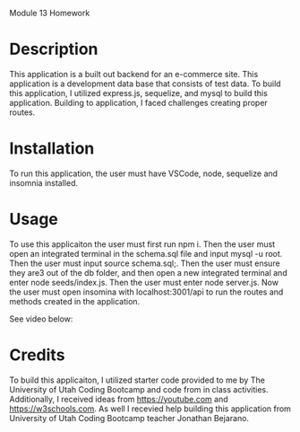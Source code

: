 Module 13 Homework
# Description
This application is a built out backend for an e-commerce site. This application is a development data base that consists of test data. To build this application, I utilized express.js, sequelize, and mysql to build this application. Building to application, I faced challenges creating proper routes.
# Installation
To run this application, the user must have VSCode, node, sequelize and insomnia installed.
# Usage
To use this applicaiton the user must first run npm i. Then the user must open an integrated terminal in the schema.sql file and input mysql -u root. Then the user must input source schema.sql;. Then the user must ensure they are3 out of the db folder, and then open a new integrated terminal and enter node seeds/index.js. Then the user must enter node server.js. Now the user must open insomina with localhost:3001/api to run the routes and methods created in the application.

See video below:

# Credits
To build this applicaiton, I utilized starter code provided to me by The University of Utah Coding Bootcamp and code from in class activities. Additionally, I received ideas from https://youtube.com and https://w3schools.com. As well I recevied help building this application from University of Utah Coding Bootcamp teacher Jonathan Bejarano. 
